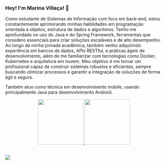 ### Hey! I'm Marina Villaça! 👋

Como estudante de Sistemas de Informação com foco em back-end, estou constantemente aprimorando minhas habilidades em programação orientada a objetos, estrutura de dados e algoritmos. Tenho me aprofundado no uso do Java e do Spring Framework, ferramentas que considero essenciais para criar soluções escaláveis e de alto desempenho. Ao longo da minha jornada acadêmica, também venho adquirindo experiência em bancos de dados, APIs RESTful, e práticas ágeis de desenvolvimento, além de me familiarizar com tecnologias como Docker, Kubernetes e arquitetura em nuvem. Meu objetivo é me tornar um profissional capaz de construir sistemas robustos e eficientes, sempre buscando otimizar processos e garantir a integração de soluções de forma ágil e segura.

Também atuo como técnica em desenvolvimento mobile, usando principalmente Java para desenvolvimento Android.

<p align="center">
<a href="https://github.com/marinavillaca">
  
<img height="145em" src="https://github-readme-stats-eight-theta.vercel.app/api?username=marinavillaca&show_icons=true&theme=dark&include_all_commits=true&count_private=true"/>
<img height="145em" src="https://github-readme-stats-eight-theta.vercel.app/api/top-langs/?username=marinavillaca&layout=compact&langs_count=8&theme=dark"/>
  
</a>
</p>


##
 
<div> 
  <a href="https://www.linkedin.com/in/marinavillaca/" target="_blank"><img src="https://img.shields.io/badge/-LinkedIn-%230077B5?style=for-the-badge&logo=linkedin&logoColor=white" target="_blank"></a>  
</div>

